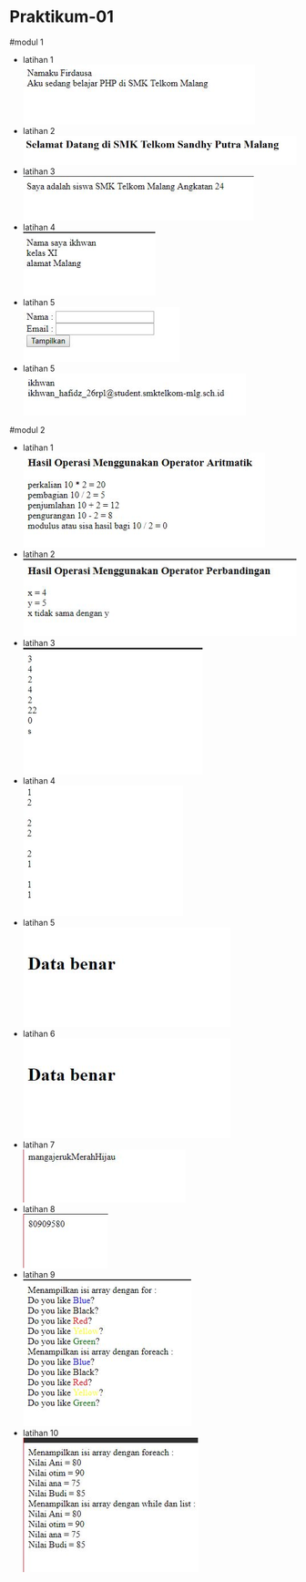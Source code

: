 # Praktikum-01
#modul 1
* latihan 1 <br>
![alt_text](https://github.com/Ikhwan19/Praktikum-01/blob/master/tgs1/lat1tgs1.JPG)
* latihan 2 <br>
![alt text](https://github.com/Ikhwan19/Praktikum-01/blob/master/tgs1/lat2tgs1.JPG)
* latihan 3 <br>
![alt text](https://github.com/Ikhwan19/Praktikum-01/blob/master/tgs1/lat3tgs1.JPG)
* latihan 4 <br>
![alt text](https://github.com/Ikhwan19/Praktikum-01/blob/master/tgs1/lat4tgs1.JPG)
* latihan 5 <br>
![alt text](https://github.com/Ikhwan19/Praktikum-01/blob/master/tgs1/lat5tgs1.JPG)
* latihan 5 <br>
![alt text](https://github.com/Ikhwan19/Praktikum-01/blob/master/tgs1/lat5.2tgs1.JPG)

#modul 2
* latihan 1 <br>
![alt text](https://github.com/Ikhwan19/Praktikum-01/blob/master/tgs2/lat1tgs2.JPG)
* latihan 2 <br>
![alt text](https://github.com/Ikhwan19/Praktikum-01/blob/master/tgs2/lat2tgs2.JPG)
* latihan 3 <br>
![alt text](https://github.com/Ikhwan19/Praktikum-01/blob/master/tgs2/lat3tgs2.JPG)
* latihan 4 <br>
![alt text](https://github.com/Ikhwan19/Praktikum-01/blob/master/tgs2/lat4tgs2.JPG)
* latihan 5 <br>
![alt text](https://github.com/Ikhwan19/Praktikum-01/blob/master/tgs2/lat5tgs2.JPG)
* latihan 6 <br>
![alt text](https://github.com/Ikhwan19/Praktikum-01/blob/master/tgs2/lat6tgs2.JPG)
* latihan 7 <br>
![alt text](https://github.com/Ikhwan19/Praktikum-01/blob/master/tgs2/lat7tgs2.JPG)
* latihan 8 <br>
![alt text](https://github.com/Ikhwan19/Praktikum-01/blob/master/tgs2/lat8tgs2.JPG)
* latihan 9 <br>
![alt text](https://github.com/Ikhwan19/Praktikum-01/blob/master/tgs2/lat9tgs2.JPG)
* latihan 10 <br>
![alt text](https://github.com/Ikhwan19/Praktikum-01/blob/master/tgs2/lat10tgs2.JPG)
